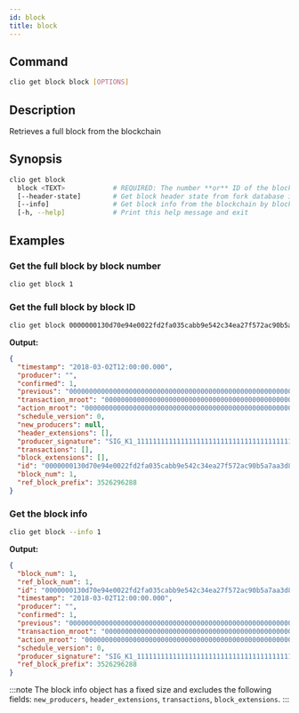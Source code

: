 ```yaml
---
id: block
title: block
---
```


## Command

```sh
clio get block block [OPTIONS]
```

## Description

Retrieves a full block from the blockchain

## Synopsis

```sh
clio get block
  block <TEXT>            # REQUIRED: The number **or** ID of the block to retrieve
  [--header-state]        # Get block header state from fork database instead
  [--info]                # Get block info from the blockchain by block num only
  [-h, --help]            # Print this help message and exit
```

## Examples

### Get the full block by block number

```sh
clio get block 1
```

### Get the full block by block ID

```sh
clio get block 0000000130d70e94e0022fd2fa035cabb9e542c34ea27f572ac90b5a7aa3d891
```

**Output:**

```json
{
  "timestamp": "2018-03-02T12:00:00.000",
  "producer": "",
  "confirmed": 1,
  "previous": "0000000000000000000000000000000000000000000000000000000000000000",
  "transaction_mroot": "0000000000000000000000000000000000000000000000000000000000000000",
  "action_mroot": "0000000000000000000000000000000000000000000000000000000000000000",
  "schedule_version": 0,
  "new_producers": null,
  "header_extensions": [],
  "producer_signature": "SIG_K1_111111111111111111111111111111111111111111111111111111111111111116uk5ne",
  "transactions": [],
  "block_extensions": [],
  "id": "0000000130d70e94e0022fd2fa035cabb9e542c34ea27f572ac90b5a7aa3d891",
  "block_num": 1,
  "ref_block_prefix": 3526296288
}
```

### Get the block info

```sh
clio get block --info 1
```

**Output:**

```json
{
  "block_num": 1,
  "ref_block_num": 1,
  "id": "0000000130d70e94e0022fd2fa035cabb9e542c34ea27f572ac90b5a7aa3d891",
  "timestamp": "2018-03-02T12:00:00.000",
  "producer": "",
  "confirmed": 1,
  "previous": "0000000000000000000000000000000000000000000000000000000000000000",
  "transaction_mroot": "0000000000000000000000000000000000000000000000000000000000000000",
  "action_mroot": "0000000000000000000000000000000000000000000000000000000000000000",
  "schedule_version": 0,
  "producer_signature": "SIG_K1_111111111111111111111111111111111111111111111111111111111111111116uk5ne",
  "ref_block_prefix": 3526296288
}
```

:::note
The block info object has a fixed size and excludes the following fields: `new_producers`, `header_extensions`, `transactions`, `block_extensions`.
:::
